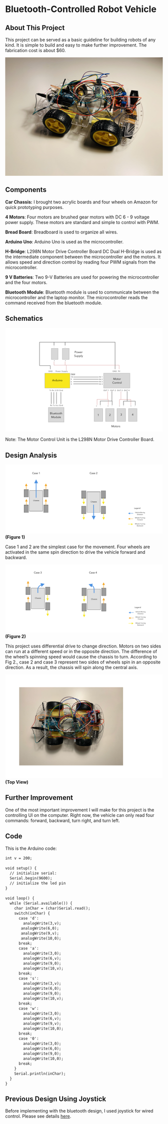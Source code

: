 

# Bluetooth-Controlled Robot Vehicle

## About This Project
This project can be served as a basic guideline for building robots of any kind. It is simple to build and easy to make further improvement. The fabrication cost is about $60.

![Photo](scheme/photo.JPG)

## Components
**Car Chassis:**
I brought two acrylic boards and four wheels on Amazon for quick prototyping purposes.

**4 Motors**: Four motors are brushed gear motors with DC 6 - 9 voltage power supply. These motors are standard and simple to control with PWM.

**Bread Board**: Breadboard is used to organize all wires.

**Arduino Uno**: Arduino Uno is used as the microcontroller.

**H-Bridge**: L298N Motor Drive Controller Board DC Dual H-Bridge is used as the intermediate component between the microcontroller and the motors. It allows speed and direction control by reading four PWM signals from the microcontroller.

**9 V Batteries**: Two 9-V Batteries are used for powering the microcontroller and the four motors.

**Bluetooth Module**: Bluetooth module is used to communicate between the microcontroller and the laptop monitor. The microcontroller reads the command received from the bluetooth module.

## Schematics
![optional caption text](scheme/bluetooth.jpg)

Note: The Motor Control Unit is the L298N Motor Drive Controller Board.

## Design Analysis
![Figure 1](scheme/mechanics1.jpg)
**(Figure 1)**

Case 1 and 2 are the simplest case for the movement. Four wheels are activated in the same spin direction to drive the vehicle forward and backward.

![](scheme/mechanics2.jpg)
**(Figure 2)**

This project uses differential drive to change direction. Motors on two sides can run at a different speed or in the opposite direction. The difference of the wheel’s spinning speed would cause the chassis to turn. According to Fig 2., case 2 and case 3 represent two sides of wheels spin in an opposite direction. As a result, the chassis will spin along the central axis.

![](scheme/top.png)
**(Top View)**


## Further Improvement
One of the most important improvement I will make for this project is the controlling UI on the computer. Right now, the vehicle can only read four commands: forward, backward, turn right, and turn left.

## Code
This is the Arduino code:
```
int v = 200;

void setup() {
  // initialize serial:
  Serial.begin(9600);
  // initialize the led pin
}

void loop() {
  while (Serial.available()) {
    char inChar = (char)Serial.read();
    switch(inChar) {
      case 'd':
        analogWrite(3,v);
       analogWrite(6,0);
       analogWrite(9,v);
       analogWrite(10,0);
      break;
      case 'a':
        analogWrite(3,0);
        analogWrite(6,v);
        analogWrite(9,0);
        analogWrite(10,v);
      break;
      case 's':
        analogWrite(3,v);
        analogWrite(6,0);
        analogWrite(9,0);
        analogWrite(10,v);
      break;
      case 'w':
        analogWrite(3,0);
        analogWrite(6,v);
        analogWrite(9,v);
        analogWrite(10,0);
      break;
      case '0':
        analogWrite(3,0);
        analogWrite(6,0);
        analogWrite(9,0);
        analogWrite(10,0);
      break;
    }
    Serial.println(inChar);
  }
}
```

## Previous Design Using Joystick
Before implementing with the bluetooth design, I used joystick for wired control. Please see details [here](https://github.com/YiChiMa/robot-car/tree/master/joystick).

